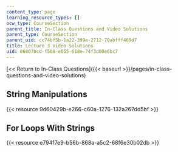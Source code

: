 ```yaml
---
content_type: page
learning_resource_types: []
ocw_type: CourseSection
parent_title: In-Class Questions and Video Solutions
parent_type: CourseSection
parent_uid: cc74bf5b-1a22-399e-2712-70abfff469d7
title: Lecture 3 Video Solutions
uid: 86807bcd-f508-e055-618e-74f3d00e6bc7
---
```


[\<\< Return to In-Class Questions]({{< baseurl >}}/pages/in-class-questions-and-video-solutions)

String Manipulations
--------------------

{{< resource 9d60429b-e266-c60a-1276-132a267dd5bf >}}

For Loops With Strings
----------------------

{{< resource e79417e9-b56b-868a-a5c2-68f6e30b02db >}}
